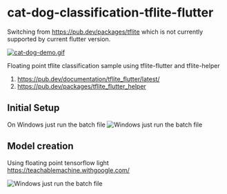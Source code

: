# cat-dog-classification-tflite-flutter
Switching from https://pub.dev/packages/tflite which is not currently supported by current flutter version.

[![cat-dog-demo.gif](https://i.postimg.cc/G3qDqkcT/cat-dog-demo.gif)](https://postimg.cc/5jQjtQQf)

Floating point tflite classification sample using tflite-flutter and tflite-helper

1. https://pub.dev/documentation/tflite_flutter/latest/
2. https://pub.dev/packages/tflite_flutter_helper

## Initial Setup
On Windows just run the batch file
![Windows just run the batch file](https://i.postimg.cc/X7VR2tbV/install-tensor-flow-lib.jpg)

## Model creation
Using floating point tensorflow light https://teachablemachine.withgoogle.com/

![Windows just run the batch file](https://i.postimg.cc/BQMdRNS2/teachable-machine-cat-dog.jpg)